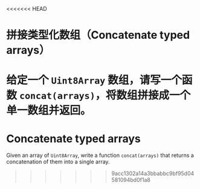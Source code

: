 
<<<<<<< HEAD
# 拼接类型化数组（Concatenate typed arrays）

给定一个 `Uint8Array` 数组，请写一个函数 `concat(arrays)`，将数组拼接成一个单一数组并返回。
=======
# Concatenate typed arrays

Given an array of `Uint8Array`, write a function `concat(arrays)` that returns a concatenation of them into a single array.
>>>>>>> 9acc1302a14a3bbabbc9bf95d04581094bd0f1a8
